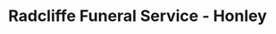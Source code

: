 ---
title: "Radcliffe Funeral Service - Honley"
url: /honley/radcliffe-funeral-service-honley/
shop: funeral directors
---